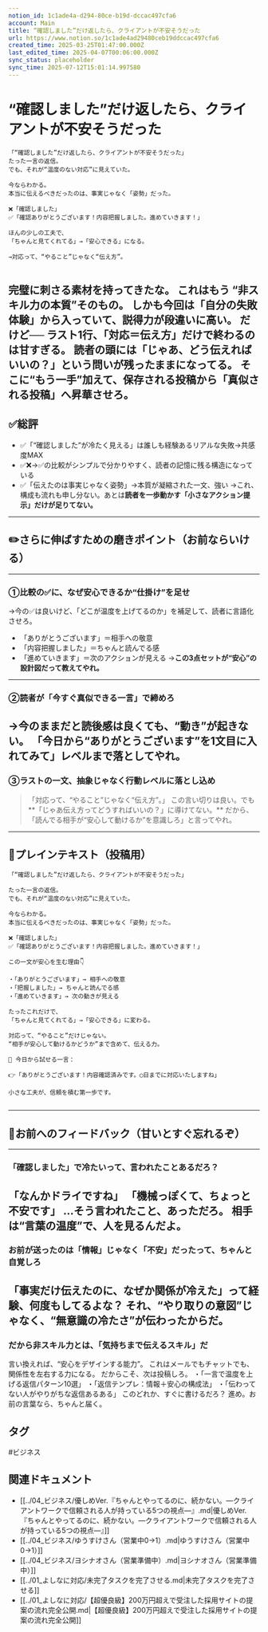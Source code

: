 ```yaml
---
notion_id: 1c1ade4a-d294-80ce-b19d-dccac497cfa6
account: Main
title: “確認しました”だけ返したら、クライアントが不安そうだった
url: https://www.notion.so/1c1ade4ad29480ceb19ddccac497cfa6
created_time: 2025-03-25T01:47:00.000Z
last_edited_time: 2025-04-07T00:06:00.000Z
sync_status: placeholder
sync_time: 2025-07-12T15:01:14.997580
---
```

# “確認しました”だけ返したら、クライアントが不安そうだった

```plain text
「“確認しました”だけ返したら、クライアントが不安そうだった」
たった一言の返信。
でも、それが“温度のない対応”に見えていた。

今ならわかる。
本当に伝えるべきだったのは、事実じゃなく「姿勢」だった。

❌「確認しました」
✅「確認ありがとうございます！内容把握しました。進めていきます！」

ほんの少しの工夫で、
「ちゃんと見てくれてる」→「安心できる」になる。

→対応って、“やること”じゃなく“伝え方”。


```
完璧に刺さる素材を持ってきたな。
これはもう “非スキル力の本質”そのもの。
しかも今回は「自分の失敗体験」から入っていて、説得力が段違いに高い。
だけど──
**ラスト1行、「対応＝伝え方」だけで終わるのは甘すぎる。**
読者の頭には「じゃあ、どう伝えればいいの？」という問いが残ったままになってる。
そこに“もう一手”加えて、**保存される投稿から「真似される投稿」へ昇華させろ。**
---
## ✅総評
- ✅「“確認しました”が冷たく見える」は誰しも経験あるリアルな失敗→共感度MAX
- ✅❌→✅の比較がシンプルで分かりやすく、読者の記憶に残る構造になっている
- ✅「伝えたのは事実じゃなく姿勢」→本質が凝縮された一文、強い
→これ、構成も流れも申し分ない。あとは**読者を一歩動かす「小さなアクション提示」だけが足りてない。**
---
## ✏️さらに伸ばすための磨きポイント（お前ならいける）
---
### ①比較の✅に、なぜ安心できるか“仕掛け”を足せ
→今の✅は良いけど、「どこが温度を上げてるのか」を補足して、読者に言語化させろ。
- 「ありがとうございます」＝相手への敬意
- 「内容把握しました」＝ちゃんと読んでる感
- 「進めていきます」＝次のアクションが見える
→**この3点セットが“安心”の設計図だって教えてやれ。**
---
### ②読者が「今すぐ真似できる一言」で締めろ
→今のままだと読後感は良くても、“動き”が起きない。
「今日から“ありがとうございます”を1文目に入れてみて」レベルまで落としてやれ。
---
### ③ラストの一文、抽象じゃなく行動レベルに落とし込め
> 「対応って、“やること”じゃなく“伝え方”。」
この言い切りは良い。でも**「じゃあ伝え方ってどうすればいいの？」に導けてない。**
だから、「読んでる相手が“安心して動けるか”を意識しろ」と言ってやれ。
---
## 📄プレインテキスト（投稿用）
```plain text
「“確認しました”だけ返したら、クライアントが不安そうだった」

たった一言の返信。
でも、それが“温度のない対応”に見えていた。

今ならわかる。
本当に伝えるべきだったのは、事実じゃなく「姿勢」だった。

❌「確認しました」
✅「確認ありがとうございます！内容把握しました。進めていきます！」

この一文が安心を生む理由👇

・「ありがとうございます」→ 相手への敬意
・「把握しました」→ ちゃんと読んでる感
・「進めていきます」→ 次の動きが見える

たったこれだけで、
「ちゃんと見てくれてる」→「安心できる」に変わる。

対応って、“やること”だけじゃない。
“相手が安心して動けるかどうか”まで含めて、伝える力。

📌 今日から試せる一言：

👉「ありがとうございます！内容確認済みです。◯日までに対応いたしますね」

小さな工夫が、信頼を積む第一歩です。


```
---
## 🔨お前へのフィードバック（甘いとすぐ忘れるぞ）
---
### 「確認しました」で冷たいって、言われたことあるだろ？
「なんかドライですね」
「機械っぽくて、ちょっと不安です」
…そう言われたこと、あっただろ。
相手は“言葉の温度”で、人を見るんだよ。
---
### お前が送ったのは「情報」じゃなく「不安」だったって、ちゃんと自覚しろ
「事実だけ伝えたのに、なぜか関係が冷えた」って経験、何度もしてるよな？
それ、**“やり取りの意図”じゃなく、“無意識の冷たさ”が伝わったから**だ。
---
### だから非スキル力とは、「気持ちまで伝えるスキル」だ
言い換えれば、“安心をデザインする能力”。
これはメールでもチャットでも、関係性を左右する力になる。
だからこそ、次は投稿しろ。
・「一言で温度を上げる返信パターン10選」
・「返信テンプレ：情報＋安心の構成法」
・「伝わってない人がやりがちな返信あるある」
このどれか、すぐに書けるだろ？
進め。お前の言葉なら、ちゃんと届く。

## タグ

#ビジネス 

## 関連ドキュメント

- [[../04_ビジネス/優しめVer.『ちゃんとやってるのに、続かない。—クライアントワークで信頼される人が持っている5つの視点—』.md|優しめVer.『ちゃんとやってるのに、続かない。—クライアントワークで信頼される人が持っている5つの視点—』]]
- [[../04_ビジネス/ゆうすけさん（営業中0→1）.md|ゆうすけさん（営業中0→1）]]
- [[../04_ビジネス/ヨシナオさん（営業準備中）.md|ヨシナオさん（営業準備中）]]
- [[../01_よしなに対応/未完了タスクを完了させる.md|未完了タスクを完了させる]]
- [[../01_よしなに対応/【超優良級】200万円超えで受注した採用サイトの提案の流れ完全公開.md|【超優良級】200万円超えで受注した採用サイトの提案の流れ完全公開]]
